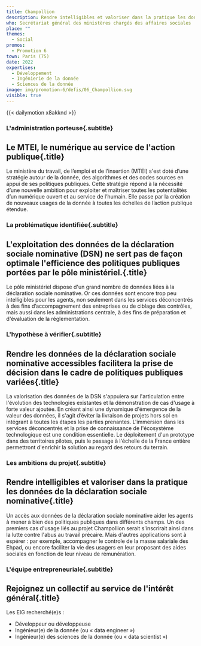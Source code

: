 ```yaml
---
title: Champollion
description: Rendre intelligibles et valoriser dans la pratique les données de la déclaration sociale nominative 
who: Secrétariat général des ministères chargés des affaires sociales
place: ""
themes:
  - Social
promos:
  - Promotion 6
town: Paris (75)
date: 2022
expertises:
  - Développement
  - Ingénierie de la donnée
  - Sciences de la donnée
image: img/promotion-6/defis/06_Champollion.svg
visible: true
---
```


{{< dailymotion x8akknd >}}

### L'administration porteuse{.subtitle}
## Le MTEI, le numérique au service de l'action publique{.title}
Le ministère du travail, de l’emploi et de l’insertion (MTEI) s'est doté d’une stratégie autour de la donnée, des algorithmes et des codes sources en appui de ses politiques publiques. Cette stratégie répond à la nécessité d’une nouvelle ambition pour exploiter et maîtriser toutes les potentialités d’un numérique ouvert et au service de l’humain. Elle passe par la création de nouveaux usages de la donnée à toutes les échelles de l’action publique étendue.

### La problématique identifiée{.subtitle}
## L'exploitation des données de la déclaration sociale nominative (DSN) ne sert pas de façon optimale l'efficience des politiques publiques portées par le pôle ministériel.{.title}
Le pôle ministériel dispose d'un grand nombre de données liées à la déclaration sociale nominative. Or ces données sont encore trop peu intelligibles pour les agents, non seulement dans les services déconcentrés à des fins d’accompagnement des entreprises ou de ciblage des contrôles, mais aussi dans les administrations centrale, à des fins de préparation et d'évaluation de la réglementation.

### L'hypothèse à vérifier{.subtitle}
## Rendre les données de la déclaration sociale nominative accessibles facilitera la prise de décision dans le cadre de politiques publiques variées{.title}
La valorisation des données de la DSN s'appuiera sur l'articulation entre l'évolution des technologies existantes et la démonstration de cas d'usage à forte valeur ajoutée. En créant ainsi une dynamique d'émergence de la valeur des données, il s'agit d’éviter la livraison de projets hors sol en intégrant à toutes les étapes les parties prenantes. L'immersion dans les services déconcentrés et la prise de connaissance de l'écosystème technologique est une condition essentielle. Le déploitement d'un prototype dans des territoires pilotes, puis le passage à l'échelle de la France entière permettront d'enrichir la solution au regard des retours du terrain.

### Les ambitions du projet{.subtitle}
## Rendre intelligibles et valoriser dans la pratique les données de la déclaration sociale nominative{.title}
Un accès aux données de la déclaration sociale nominative aider les agents à mener à bien des politiques publiques dans différents champs. Un des premiers cas d'usage liés au projet Champollion serait s'inscrirait ainsi dans la lutte contre l'abus au travail précaire. Mais d'autres applications sont à espérer : par exemple, accompagner le controle de la masse salariale des Ehpad, ou encore faciliter la vie des usagers en leur proposant des aides sociales en fonction de leur niveau de rémunération.

### L'équipe entrepreneuriale{.subtitle}
## Rejoignez un collectif au service de l'intérêt général{.title}

Les EIG recherché(e)s :
* Développeur ou développeuse
* Ingénieur(e) de la donnée (ou « data engineer »)
* Ingénieur(e) des sciences de la donnée (ou « data scientist »)